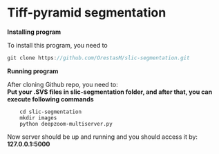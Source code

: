 # Tiff-pyramid segmentation

__**Installing program**__

To install this program, you need to 
    
```javascript
git clone https://github.com/OrestasM/slic-segmentation.git
```
__**Running program**__

After cloning Github repo, you need to:\
    **Put your .SVS files in
    slic-segmentation folder, and after that, you can execute following commands**
```
    cd slic-segmentation
    mkdir images
    python deepzoom-multiserver.py
```

Now server should be up and running and you should access it by:
**127.0.0.1:5000**